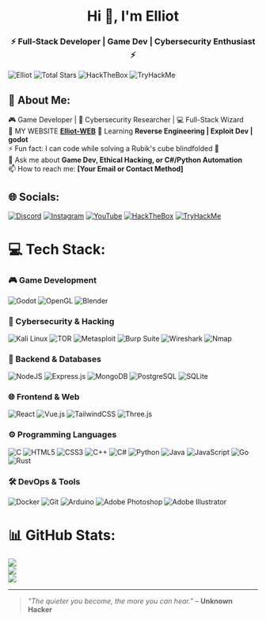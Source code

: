 <h1 align="center">Hi 👋, I'm Elliot</h1>
<h3 align="center">⚡ Full-Stack Developer | Game Dev | Cybersecurity Enthusiast ⚡</h3>

<p align="left"> 
  <img src="https://komarev.com/ghpvc/?username=Elliot&label=Profile%20views&color=0e75b6&style=flat" alt="Elliot" /> 
  <img src="https://img.shields.io/badge/dynamic/json?label=Total%20Stars&query=%24.stars&url=https%3A%2F%2Fapi.github-star-counter.workers.dev%2Fuser%2FElliot" alt="Total Stars">
  <img src="https://img.shields.io/badge/HackTheBox-9FEF00?style=flat&logo=Hack%20The%20Box&logoColor=black" alt="HackTheBox">
  <img src="https://img.shields.io/badge/TryHackMe-212C42?style=flat&logo=TryHackMe&logoColor=white" alt="TryHackMe">
</p>

## 💫 About Me:
🎮 Game Developer | 🔐 Cybersecurity Researcher | 💻 Full-Stack Wizard<br>
🔭 MY WEBSITE **[Elliot-WEB](https://elliotv56.github.io/Elliot-WEB/)** 
🌱 Learning **Reverse Engineering | Exploit Dev | godot**<br>
⚡ Fun fact: I can code while solving a Rubik's cube blindfolded 🎲<br>
💬 Ask me about **Game Dev, Ethical Hacking, or C#/Python Automation**<br>
📫 How to reach me: **[Your Email or Contact Method]**


## 🌐 Socials:
[![Discord](https://img.shields.io/badge/Discord-%237289DA.svg?logo=discord&logoColor=white)](https://discord.gg/shabgded) 
[![Instagram](https://img.shields.io/badge/Instagram-%23E4405F.svg?logo=Instagram&logoColor=white)](https://instagram.com/mohhev.10) 
[![YouTube](https://img.shields.io/badge/YouTube-%23FF0000.svg?logo=YouTube&logoColor=white)](https://youtube.com/@fr3onty)
[![HackTheBox](https://img.shields.io/badge/HackTheBox-9FEF00?logo=Hack%20The%20Box&logoColor=black)](https://app.hackthebox.com/profile/YOUR_ID)
[![TryHackMe](https://img.shields.io/badge/TryHackMe-212C42?logo=TryHackMe&logoColor=white)](https://tryhackme.com/p/YOUR_USERNAME)

# 💻 Tech Stack:
### 🎮 Game Development
![Godot](https://img.shields.io/badge/GODOT-%23FFFFFF.svg?style=for-the-badge&logo=godot-engine)
![OpenGL](https://img.shields.io/badge/OpenGL-%23FFFFFF.svg?style=for-the-badge&logo=opengl)
![Blender](https://img.shields.io/badge/blender-%23F5792A.svg?style=for-the-badge&logo=blender&logoColor=white)

### 🔐 Cybersecurity & Hacking
![Kali Linux](https://img.shields.io/badge/Kali_Linux-557C94?style=for-the-badge&logo=kali-linux&logoColor=white)
![TOR](https://img.shields.io/badge/Tor-7D4698?style=for-the-badge&logo=Tor-Browser&logoColor=white)
![Metasploit](https://img.shields.io/badge/Metasploit-FF0000?style=for-the-badge&logo=Metasploit&logoColor=white)
![Burp Suite](https://img.shields.io/badge/Burp_Suite-FF6633?style=for-the-badge&logo=Burp-Suite&logoColor=white)
![Wireshark](https://img.shields.io/badge/Wireshark-1679A7?style=for-the-badge&logo=Wireshark&logoColor=white)
![Nmap](https://img.shields.io/badge/Nmap-FF6600?style=for-the-badge&logo=Nmap&logoColor=white)

### 💾 Backend & Databases
![NodeJS](https://img.shields.io/badge/node.js-6DA55F?style=for-the-badge&logo=node.js&logoColor=white)
![Express.js](https://img.shields.io/badge/express.js-%23404d59.svg?style=for-the-badge&logo=express&logoColor=%2361DAFB)
![MongoDB](https://img.shields.io/badge/MongoDB-%234ea94b.svg?style=for-the-badge&logo=mongodb&logoColor=white)
![PostgreSQL](https://img.shields.io/badge/PostgreSQL-316192?style=for-the-badge&logo=postgresql&logoColor=white)
![SQLite](https://img.shields.io/badge/SQLite-07405E?style=for-the-badge&logo=sqlite&logoColor=white)

### 🌐 Frontend & Web
![React](https://img.shields.io/badge/react-%2320232a.svg?style=for-the-badge&logo=react&logoColor=%2361DAFB)
![Vue.js](https://img.shields.io/badge/vuejs-%2335495e.svg?style=for-the-badge&logo=vuedotjs&logoColor=%234FC08D)
![TailwindCSS](https://img.shields.io/badge/tailwindcss-%2338B2AC.svg?style=for-the-badge&logo=tailwind-css&logoColor=white)
![Three.js](https://img.shields.io/badge/threejs-black?style=for-the-badge&logo=three.js&logoColor=white)

### ⚙️ Programming Languages
![C](https://img.shields.io/badge/c-%2300599C.svg?style=for-the-badge&logo=c&logoColor=white)
![HTML5](https://img.shields.io/badge/html5-%23E34F26.svg?style=for-the-badge&logo=html5&logoColor=white)
![CSS3](https://img.shields.io/badge/css3-%231572B6.svg?style=for-the-badge&logo=css3&logoColor=white) 
![C++](https://img.shields.io/badge/c++-%2300599C.svg?style=for-the-badge&logo=c%2B%2B&logoColor=white)
![C#](https://img.shields.io/badge/c%23-%23239120.svg?style=for-the-badge&logo=csharp&logoColor=white)
![Python](https://img.shields.io/badge/python-3670A0?style=for-the-badge&logo=python&logoColor=ffdd54)
![Java](https://img.shields.io/badge/java-%23ED8B00.svg?style=for-the-badge&logo=openjdk&logoColor=white)
![JavaScript](https://img.shields.io/badge/javascript-%23323330.svg?style=for-the-badge&logo=javascript&logoColor=%23F7DF1E)
![Go](https://img.shields.io/badge/go-%2300ADD8.svg?style=for-the-badge&logo=go&logoColor=white)
![Rust](https://img.shields.io/badge/rust-%23000000.svg?style=for-the-badge&logo=rust&logoColor=white)

### 🛠️ DevOps & Tools
![Docker](https://img.shields.io/badge/docker-%230db7ed.svg?style=for-the-badge&logo=docker&logoColor=white)
![Git](https://img.shields.io/badge/git-%23F05033.svg?style=for-the-badge&logo=git&logoColor=white)
![Arduino](https://img.shields.io/badge/-Arduino-00979D?style=for-the-badge&logo=Arduino&logoColor=white)
![Adobe Photoshop](https://img.shields.io/badge/adobe%20photoshop-%2331A8FF.svg?style=for-the-badge&logo=adobe%20photoshop&logoColor=white)
![Adobe Illustrator](https://img.shields.io/badge/adobe%20illustrator-%23FF9A00.svg?style=for-the-badge&logo=adobe%20illustrator&logoColor=white)

# 📊 GitHub Stats:
![](https://github-readme-stats.vercel.app/api?username=Elliot&theme=dark&hide_border=false&include_all_commits=false&count_private=false)<br/>
![](https://github-readme-streak-stats.herokuapp.com/?user=Elliot&theme=dark&hide_border=false)<br/>
![](https://github-readme-stats.vercel.app/api/top-langs/?username=Elliot&theme=dark&hide_border=false&include_all_commits=false&count_private=false&layout=compact)

---
> *"The quieter you become, the more you can hear."* – **Unknown Hacker**
